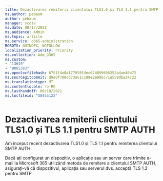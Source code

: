 ```yaml
---
title: Dezactivarea remiterii clientului TLS1.0 și TLS 1.1 pentru SMTP AUTH
ms.author: pebaum
author: pebaum
manager: scotv
ms.date: 08/17/2021
ms.audience: Admin
ms.topic: article
ms.service: o365-administration
ROBOTS: NOINDEX, NOFOLLOW
localization_priority: Priority
ms.collection: Adm_O365
ms.custom:
- "13649"
- "9005383"
ms.openlocfilehash: 6751f4e8a177958fdec674899606252a4ae40a72
ms.sourcegitcommit: d9e6f700cd73a61c109e2a99bc71e559dba34722
ms.translationtype: MT
ms.contentlocale: ro-RO
ms.lasthandoff: 08/18/2021
ms.locfileid: "58455122"
---
```

# <a name="disabling-tls10-and-tls-11-for-smtp-auth-client-submission"></a>Dezactivarea remiterii clientului TLS1.0 și TLS 1.1 pentru SMTP AUTH

Am început recent dezactivarea TLS1.0 și TLS 1.1 pentru remiterea clientului SMTP AUTH. 

Dacă ați configurat un dispozitiv, o aplicație sau un server care trimite e-mail la Microsoft 365 utilizând metoda de remitere a clientului SMTP AUTH, asigurați-vă că dispozitivul, aplicația sau serverul dvs. acceptă TLS 1.2 pentru SMTP. 